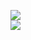 [![](https://img.shields.io/badge/Made%20With-Github%20Spray-lightgrey.svg?style=for-the-badge&logo=github)](https://github.com/Annihil/github-spray#758)  
[![](https://i.imgur.com/2DrTn0Z.gif)](https://github.com/Annihil/github-spray)